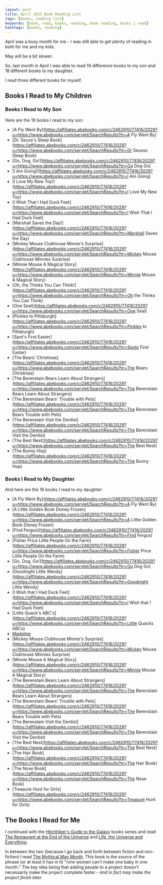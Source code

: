 ```yaml
---
layout: post
title: April 2023 Book Reading List
tags: [books, reading list]
keywords: [book, read, books, reading, book reading, books i read]
hashtags: [books, reading]
---
```


April was a busy month for me - I was still able to get plenty of reading in both for me and my kids.

May will be a bit slower.

So, last month in April I was able to read 19 difference books to my son and 18 different books to my daughter.

I read three different books for myself.

## Books I Read to My Children

### Books I Read to My Son

Here are the 19 books I read to my son:

* [A Fly Went By](https://affiliates.abebooks.com/c/2462910/77416/2029?u=https://www.abebooks.com/servlet/SearchResults?tn=A Fly Went By)
* [Dr. Seuss's Sleep Book](https://affiliates.abebooks.com/c/2462910/77416/2029?u=https://www.abebooks.com/servlet/SearchResults?tn=Dr Seusss Sleep Book)
* [Go, Dog, Go!](https://affiliates.abebooks.com/c/2462910/77416/2029?u=https://www.abebooks.com/servlet/SearchResults?tn=Go Dog Go)
* [I Am Going!](https://affiliates.abebooks.com/c/2462910/77416/2029?u=https://www.abebooks.com/servlet/SearchResults?tn=I Am Going)
* [I Love My New Toy!](https://affiliates.abebooks.com/c/2462910/77416/2029?u=https://www.abebooks.com/servlet/SearchResults?tn=I Love My New Toy)
* [I Wish That I Had Duck Feet](https://affiliates.abebooks.com/c/2462910/77416/2029?u=https://www.abebooks.com/servlet/SearchResults?tn=I Wish That I Had Duck Feet)
* [Marshall Saves the Day!](https://affiliates.abebooks.com/c/2462910/77416/2029?u=https://www.abebooks.com/servlet/SearchResults?tn=Marshall Saves the Day)
* [Mickey Mouse Clubhouse Minnie's Surprise](https://affiliates.abebooks.com/c/2462910/77416/2029?u=https://www.abebooks.com/servlet/SearchResults?tn=Mickey Mouse Clubhouse Minnies Surprise)
* [Minnie Mouse A Magical Story](https://affiliates.abebooks.com/c/2462910/77416/2029?u=https://www.abebooks.com/servlet/SearchResults?tn=Minnie Mouse A Magical Story)
* [Oh, the Thinks You Can Think!](https://affiliates.abebooks.com/c/2462910/77416/2029?u=https://www.abebooks.com/servlet/SearchResults?tn=Oh the Thinks You Can Think)
* [One Seal](https://affiliates.abebooks.com/c/2462910/77416/2029?u=https://www.abebooks.com/servlet/SearchResults?tn=One Seal)
* [Pickles to Pittsburgh](https://affiliates.abebooks.com/c/2462910/77416/2029?u=https://www.abebooks.com/servlet/SearchResults?tn=Pickles to Pittsburgh)
* [Spot's First Easter](https://affiliates.abebooks.com/c/2462910/77416/2029?u=https://www.abebooks.com/servlet/SearchResults?tn=Spots First Easter)
* [The Bears' Christmas](https://affiliates.abebooks.com/c/2462910/77416/2029?u=https://www.abebooks.com/servlet/SearchResults?tn=The Bears Christmas)
* [The Berenstain Bears Learn About Strangers](https://affiliates.abebooks.com/c/2462910/77416/2029?u=https://www.abebooks.com/servlet/SearchResults?tn=The Berenstain Bears Learn About Strangers)
* [The Berenstain Bears' Trouble with Pets](https://affiliates.abebooks.com/c/2462910/77416/2029?u=https://www.abebooks.com/servlet/SearchResults?tn=The Berenstain Bears Trouble with Pets)
* [The Berenstain Visit the Dentist](https://affiliates.abebooks.com/c/2462910/77416/2029?u=https://www.abebooks.com/servlet/SearchResults?tn=The Berenstain Visit the Dentist)
* [The Best Nest](https://affiliates.abebooks.com/c/2462910/77416/2029?u=https://www.abebooks.com/servlet/SearchResults?tn=The Best Nest)
* [The Bunny Hop](https://affiliates.abebooks.com/c/2462910/77416/2029?u=https://www.abebooks.com/servlet/SearchResults?tn=The Bunny Hop)

### Books I Read to My Daughter

And here are the 18 books I read to my daughter:

* [A Fly Went By](https://affiliates.abebooks.com/c/2462910/77416/2029?u=https://www.abebooks.com/servlet/SearchResults?tn=A Fly Went By)
* [A Little Golden Book Disney Frozen](https://affiliates.abebooks.com/c/2462910/77416/2029?u=https://www.abebooks.com/servlet/SearchResults?tn=A Little Golden Book Disney Frozen)
* [Find Fergus](https://affiliates.abebooks.com/c/2462910/77416/2029?u=https://www.abebooks.com/servlet/SearchResults?tn=Find Fergus)
* [Fisher Price Little People On the Farm](https://affiliates.abebooks.com/c/2462910/77416/2029?u=https://www.abebooks.com/servlet/SearchResults?tn=Fisher Price Little People On the Farm)
* [Go, Dog, Go!](https://affiliates.abebooks.com/c/2462910/77416/2029?u=https://www.abebooks.com/servlet/SearchResults?tn=Go Dog Go)
* [Goodnight Little Wendy](https://affiliates.abebooks.com/c/2462910/77416/2029?u=https://www.abebooks.com/servlet/SearchResults?tn=Goodnight Little Wendy)
* [I Wish that I Had Duck Feet](https://affiliates.abebooks.com/c/2462910/77416/2029?u=https://www.abebooks.com/servlet/SearchResults?tn=I Wish that I Had Duck Feet)
* [Little Quack's ABC's](https://affiliates.abebooks.com/c/2462910/77416/2029?u=https://www.abebooks.com/servlet/SearchResults?tn=Little Quacks ABCs)
* [Madeline](https://affiliates.abebooks.com/c/2462910/77416/2029?u=https://www.abebooks.com/servlet/SearchResults?tn=Madeline)
* [Mickey Mouse Clubhouse Minnie's Surprise](https://affiliates.abebooks.com/c/2462910/77416/2029?u=https://www.abebooks.com/servlet/SearchResults?tn=Mickey Mouse Clubhouse Minnies Surprise)
* [Minnie Mouse A Magical Story](https://affiliates.abebooks.com/c/2462910/77416/2029?u=https://www.abebooks.com/servlet/SearchResults?tn=Minnie Mouse A Magical Story)
* [The Berenstain Bears Learn About Strangers](https://affiliates.abebooks.com/c/2462910/77416/2029?u=https://www.abebooks.com/servlet/SearchResults?tn=The Berenstain Bears Learn About Strangers)
* [The Berenstain Bears' Trouble with Pets](https://affiliates.abebooks.com/c/2462910/77416/2029?u=https://www.abebooks.com/servlet/SearchResults?tn=The Berenstain Bears Trouble with Pets)
* [The Berenstain Visit the Dentist](https://affiliates.abebooks.com/c/2462910/77416/2029?u=https://www.abebooks.com/servlet/SearchResults?tn=The Berenstain Visit the Dentist)
* [The Best Nest](https://affiliates.abebooks.com/c/2462910/77416/2029?u=https://www.abebooks.com/servlet/SearchResults?tn=The Best Nest)
* [The Hair Book](https://affiliates.abebooks.com/c/2462910/77416/2029?u=https://www.abebooks.com/servlet/SearchResults?tn=The Hair Book)
* [The Nose Book](https://affiliates.abebooks.com/c/2462910/77416/2029?u=https://www.abebooks.com/servlet/SearchResults?tn=The Nose Book)
* [Treasure Hunt for Girls](https://affiliates.abebooks.com/c/2462910/77416/2029?u=https://www.abebooks.com/servlet/SearchResults?tn=Treasure Hunt for Girls)

## The Books I Read for Me

I continued with the [Hitchhiker's Guide to the Galaxy](https://www.amazon.com/dp/B09C37PHLS?tag=hendrixjoseph-20) books series and read [The Restaurant at the End of the Universe](https://www.amazon.com/gp/product/B001ODEQCU?tag=hendrixjoseph-20) and [Life, the Universe and Everything](https://www.amazon.com/gp/product/B001ODEQ7A?tag=hendrixjoseph-20).

In between the two (because I go back and forth between fiction and non-fiction) I read [The Mythical Man Month](https://www.amazon.com/Mythical-Man-Month-Software-Engineering-Anniversary/dp/0201835959?tag=hendrixjoseph-20). This book is the source of the phrase (or at least it has in it) "nine women can't make one baby in one month." The key idea being that adding people to a project doesn't necessarily make the project complete faster - *and in fact may make the project finish later.*
